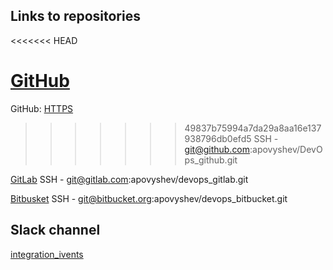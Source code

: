 ## Links to repositories
<<<<<<< HEAD

[GitHub](https://github.com/apovyshev/DevOps_github.git)
=======
GitHub:
[HTTPS](https://github.com/apovyshev/DevOps_github.git)
>>>>>>> 49837b75994a7da29a8aa16e137938796db0efd5
SSH - git@github.com:apovyshev/DevOps_github.git

[GitLab](https://gitlab.com/apovyshev/devops_gitlab.git)
SSH - git@gitlab.com:apovyshev/devops_gitlab.git

[Bitbusket](https://apovyshev@bitbucket.org/apovyshev/devops_bitbucket.git)
SSH - git@bitbucket.org:apovyshev/devops_bitbucket.git

## Slack channel

[integration_ivents](https://sa-itacademy-by.slack.com/messages/CKQQW2VH6/)

